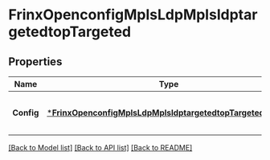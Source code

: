 # FrinxOpenconfigMplsLdpMplsldptargetedtopTargeted

## Properties
Name | Type | Description | Notes
------------ | ------------- | ------------- | -------------
**Config** | [***FrinxOpenconfigMplsLdpMplsldptargetedtopTargetedConfig**](frinx.openconfig.mpls.ldp.mplsldptargetedtop.targeted.Config.md) | Optional[Configuration attributes related to targeted LDP.] REF:Optional.empty | [optional] [default to null]

[[Back to Model list]](../README.md#documentation-for-models) [[Back to API list]](../README.md#documentation-for-api-endpoints) [[Back to README]](../README.md)


